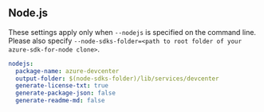 ## Node.js

These settings apply only when `--nodejs` is specified on the command line.
Please also specify `--node-sdks-folder=<path to root folder of your azure-sdk-for-node clone>`.

``` yaml $(nodejs)
nodejs:
  package-name: azure-devcenter
  output-folder: $(node-sdks-folder)/lib/services/devcenter
  generate-license-txt: true
  generate-package-json: false
  generate-readme-md: false
```